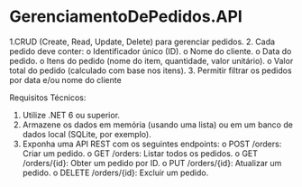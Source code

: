 # GerenciamentoDePedidos.API

1.CRUD (Create, Read, Update, Delete) para gerenciar pedidos.
2. Cada pedido deve conter:
o Identificador único (ID).
o Nome do cliente.
o Data do pedido.
o Itens do pedido (nome do item, quantidade, valor unitário).
o Valor total do pedido (calculado com base nos itens).
3. Permitir filtrar os pedidos por data e/ou nome do cliente

Requisitos Técnicos:
1. Utilize .NET 6 ou superior.
2. Armazene os dados em memória (usando uma lista) ou em um banco de dados
local (SQLite, por exemplo).
3. Exponha uma API REST com os seguintes endpoints:
o POST /orders: Criar um pedido.
o GET /orders: Listar todos os pedidos.
o GET /orders/{id}: Obter um pedido por ID.
o PUT /orders/{id}: Atualizar um pedido.
o DELETE /orders/{id}: Excluir um pedido.

